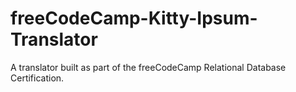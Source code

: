 # freeCodeCamp-Kitty-Ipsum-Translator
A translator built as part of the freeCodeCamp Relational Database Certification.
